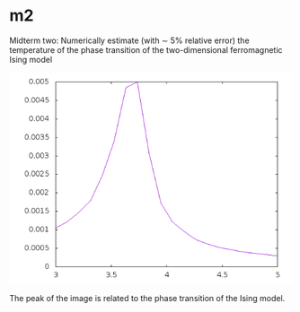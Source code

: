# m2
Midterm two: Numerically estimate (with ∼ 5% relative error) the temperature of the phase transition of
the two-dimensional ferromagnetic Ising model

![Ising model](ising-triangular.png "Phase transition manifestation")

The peak of the image is related to the phase transition of the Ising model.
